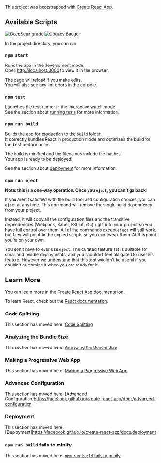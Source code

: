 This project was bootstrapped with [Create React App](https://github.com/facebook/create-react-app).

## Available Scripts

[![DeepScan grade](https://deepscan.io/api/teams/4887/projects/6781/branches/58370/badge/grade.svg)](https://deepscan.io/dashboard#view=project&tid=4887&pid=6781&bid=58370)
[![Codacy Badge](https://api.codacy.com/project/badge/Grade/148e8de7aa7e4572a67650648c085d10)](https://app.codacy.com/app/tayyabaziz/Resume-ReactJS?utm_source=github.com&utm_medium=referral&utm_content=tayyabaziz/Resume-ReactJS&utm_campaign=Badge_Grade_Dashboard)

In the project directory, you can run:

### `npm start`

Runs the app in the development mode.<br>
Open [http://localhost:3000](http://localhost:3000) to view it in the browser.

The page will reload if you make edits.<br>
You will also see any lint errors in the console.

### `npm test`

Launches the test runner in the interactive watch mode.<br>
See the section about [running tests](https://facebook.github.io/create-react-app/docs/running-tests) for more information.

### `npm run build`

Builds the app for production to the `build` folder.<br>
It correctly bundles React in production mode and optimizes the build for the best performance.

The build is minified and the filenames include the hashes.<br>
Your app is ready to be deployed!

See the section about [deployment](https://facebook.github.io/create-react-app/docs/deployment) for more information.

### `npm run eject`

**Note: this is a one-way operation. Once you `eject`, you can’t go back!**

If you aren’t satisfied with the build tool and configuration choices, you can `eject` at any time. This command will remove the single build dependency from your project.

Instead, it will copy all the configuration files and the transitive dependencies (Webpack, Babel, ESLint, etc) right into your project so you have full control over them. All of the commands except `eject` will still work, but they will point to the copied scripts so you can tweak them. At this point you’re on your own.

You don’t have to ever use `eject`. The curated feature set is suitable for small and middle deployments, and you shouldn’t feel obligated to use this feature. However we understand that this tool wouldn’t be useful if you couldn’t customize it when you are ready for it.

## Learn More

You can learn more in the [Create React App documentation](https://facebook.github.io/create-react-app/docs/getting-started).

To learn React, check out the [React documentation](https://reactjs.org/).

### Code Splitting

This section has moved here: [Code Splitting](https://facebook.github.io/create-react-app/docs/code-splitting)

### Analyzing the Bundle Size

This section has moved here: [Analyzing the Bundle Size](https://facebook.github.io/create-react-app/docs/analyzing-the-bundle-size)

### Making a Progressive Web App

This section has moved here: [Making a Progressive Web App](https://facebook.github.io/create-react-app/docs/making-a-progressive-web-app)

### Advanced Configuration

This section has moved here: [Advanced Configuration]https://facebook.github.io/create-react-app/docs/advanced-configuration

### Deployment

This section has moved here: [Deployment]https://facebook.github.io/create-react-app/docs/deployment

### `npm run build` fails to minify

This section has moved here: [`npm run build` fails to minify](https://facebook.github.io/create-react-app/docs/troubleshooting#npm-run-build-fails-to-minify)

